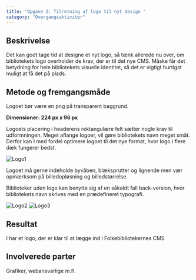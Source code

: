 ```yaml
---
title: "Opgave 2: Tilretning af logo til nyt design "
category: "Overgangsaktiviter"
---
```

## Beskrivelse ##
Det kan godt tage tid at designe et nyt logo, så tænk allerede nu over, om bibliotekets logo overholder de krav, der er til det nye CMS. Måske får det betydning for hele bibliotekets visuelle identitet, så det er vigtigt hurtigst muligt at få det på plads. 

## Metode og fremgangsmåde ##
Logoet bør være en png på transparent baggrund.  

**Dimensioner: 224 px x 96 px** 

Logoets placering i headerens rektangulære felt sætter nogle krav til udformningen. Meget aflange logoer, vil gøre bibliotekets navn meget småt. Derfor kan I med fordel optimere logoet til det nye format, hvor logo i flere dæk fungerer bedst.  

![Logo1](https://github.com/danskernesdigitalebibliotek/folkebibliotekernes_cms_manual/assets/1641342/2e9b1a4a-e230-4c40-b7ef-3cce79bda76d)


Logoet må gerne indeholde byvåben, blæksprutter og lignende men vær opmærksom på billedopløsning og billedstørrelse.  

Biblioteker uden logo kan benytte sig af en såkaldt fall back-version, hvor bibliotekets navn skrives med en prædefineret typografi.   

![Logo2](https://github.com/danskernesdigitalebibliotek/folkebibliotekernes_cms_manual/assets/1641342/ca686b76-25ea-4bc3-a9ed-aa0e543fa9b1)
![Logo3](https://github.com/danskernesdigitalebibliotek/folkebibliotekernes_cms_manual/assets/1641342/f6787ec1-0160-4fa6-8be6-4897e5febeca)


## Resultat ##
I har et logo, der er klar til at lægge ind i Folkebibliotekernes CMS 

## Involverede parter ##
Grafiker, webansvarlige m.fl. 
